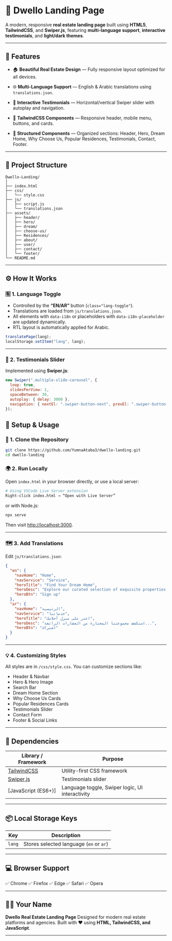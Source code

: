
# 🏡 Dwello Landing Page

A modern, responsive **real estate landing page** built using **HTML5**, **TailwindCSS**, and **Swiper.js**, featuring **multi-language support**, **interactive testimonials**, and **light/dark themes**.

---

## 🚀 Features

* 🏠 **Beautiful Real Estate Design** — Fully responsive layout optimized for all devices.
* 🌐 **Multi-Language Support** — English & Arabic translations using `translations.json`.

* 💬 **Interactive Testimonials** — Horizontal/vertical Swiper slider with autoplay and navigation.
* 🧭 **TailwindCSS Components** — Responsive header, mobile menu, buttons, and cards.

* 🧩 **Structured Components** — Organized sections: Header, Hero, Dream Home, Why Choose Us, Popular Residences, Testimonials, Contact, Footer.

---

## 🧠 Project Structure

```
Dwello-Landing/
│
├── index.html
├── css/
│   └── style.css
├── js/
│   ├── script.js
│   └── translations.json
├── assets/
│   ├── header/
│   ├── hero/
│   ├── dream/
│   ├── choose-us/
│   ├── Residences/
│   ├── about/
│   ├── user/
│   ├── contact/
│   └── footer/
└── README.md
```

---

## ⚙️ How It Works

### 🈶 1. Language Toggle

* Controlled by the **“EN/AR”** button (`class="lang-toggle"`).
* Translations are loaded from `js/translations.json`.
* All elements with `data-i18n` or placeholders with `data-i18n-placeholder` are updated dynamically.
* RTL layout is automatically applied for Arabic.

```js
translatePage(lang);
localStorage.setItem("lang", lang);
```

---

### 💬 2. Testimonials Slider

Implemented using **Swiper.js**:

```js
new Swiper(".multiple-slide-carousel", {
  loop: true,
  slidesPerView: 1,
  spaceBetween: 30,
  autoplay: { delay: 3000 },
  navigation: { nextEl: ".swiper-button-next", prevEl: ".swiper-button-prev" },
});
```



## 🧩 Setup & Usage

### 🔧 1. Clone the Repository

```bash
git clone https://github.com/YumnaAtaba3/dwello-landing.git
cd dwello-landing
```

### 🌍 2. Run Locally

Open `index.html` in your browser directly, or use a local server:

```bash
# Using VSCode Live Server extension
Right-click index.html → “Open with Live Server”
```

or with Node.js:

```bash
npx serve
```

Then visit [http://localhost:3000](http://localhost:3000).

---

### 🗺️ 3. Add Translations

Edit `js/translations.json`:

```json
{
  "en": {
    "navHome": "Home",
    "navService": "Service",
    "heroTitle": "Find Your Dream Home",
    "heroDesc": "Explore our curated selection of exquisite properties...",
    "heroBtn": "Sign up"
  },
  "ar": {
    "navHome": "الرئيسية",
    "navService": "خدماتنا",
    "heroTitle": "اعثر على منزل أحلامك",
    "heroDesc": "استكشف مجموعتنا المختارة من العقارات الرائعة...",
    "heroBtn": "اشتراك"
  }
}
```

---

### 💡 4. Customizing Styles

All styles are in `/css/style.css`. You can customize sections like:

* Header & Navbar
* Hero & Hero Image
* Search Bar
* Dream Home Section
* Why Choose Us Cards
* Popular Residences Cards
* Testimonials Slider
* Contact Form
* Footer & Social Links

---

## 🧰 Dependencies

| Library / Framework                    | Purpose                                         |
| -------------------------------------- | ----------------------------------------------- |
| [TailwindCSS](https://tailwindcss.com) | Utility-first CSS framework                     |
| [Swiper.js](https://swiperjs.com/)     | Testimonials slider                             |
| [JavaScript (ES6+)]                    | Language toggle, Swiper logic, UI interactivity |

---

## 📦 Local Storage Keys

| Key     | Description                               |
| ------- | ----------------------------------------- |
| `lang`  | Stores selected language (`en` or `ar`)   |


---

## 💻 Browser Support

✅ Chrome
✅ Firefox
✅ Edge
✅ Safari
✅ Opera

---

## 🧑‍💻 Your Name

**Dwello Real Estate Landing Page**
Designed for modern real estate platforms and agencies.
Built with ❤️ using **HTML, TailwindCSS, and JavaScript**.

---


